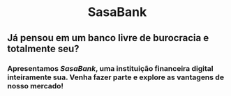<h1 align="center">SasaBank</h1>
<h2>Já pensou em um banco livre de burocracia e totalmente seu?</h2>
<h3>Apresentamos <i>SasaBank</i>, uma instituição financeira digital inteiramente sua. Venha fazer parte e explore as vantagens de nosso mercado!</h3>
